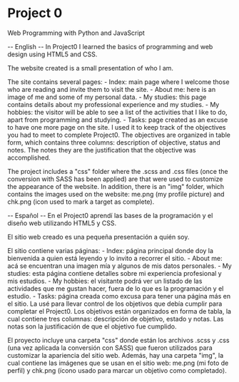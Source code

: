 # Project 0

Web Programming with Python and JavaScript


-- English --
In Project0 I learned the basics of programming and web design using HTML5 and CSS.

The website created is a small presentation of who I am.

The site contains several pages:
    - Index: main page where I welcome those who are reading and invite them to visit the site. 
    - About me: here is an image of me and some of my personal data.
    - My studies: this page contains details about my professional experience and my studies. 
    - My hobbies: the visitor will be able to see a list of the activities that I like to do, apart from programming and studying. 
    - Tasks: page created as an excuse to have one more page on the site. I used it to keep track of the objectives you had to meet to complete Project0. The objectives are organized in table form, which contains three columns: description of objective, status and notes. The notes they are the justification that the objective was accomplished.

The project includes a "css" folder where the .scss and .css files (once the conversion with SASS has been applied) are that were used to customize the appearance of the website.
In addition, there is an "img" folder, which contains the images used on the website: me.png (my profile picture) and chk.png (icon used to mark a target as complete).


-- Español --
En el Project0 aprendí las bases de la programación y el diseño web utilizando HTML5 y CSS.

El sitio web creado es una pequeña presentación a quién soy.

El sitio contiene varias páginas:
    - Index: página principal donde doy la bienvenida a quien está leyendo y lo invito a recorrer el sitio.
    - About me: acá se encuentran una imagen mía y algunos de mis datos personales.
    - My studies: esta página contiene detalles sobre mi experiencia profesional y mis estudios.
    - My hobbies: el visitante podrá ver un listado de las actividades que me gustan hacer, fuera de lo que es
        la programación y el estudio.
    - Tasks: página creada como excusa para tener una página más en el sitio. La usé para llevar control de 
        los objetivos que debía cumplir para completar el Project0. Los objetivos están organizados
        en forma de tabla, la cual contiene tres columnas: descripción de objetivo, estado y notas. Las notas
        son la justificación de que el objetivo fue cumplido.

El proyecto incluye una carpeta "css" donde están los archivos .scss y .css (una vez aplicada la conversión con SASS) que fueron utilizados para customizar la apariencia del sitio web.
Además, hay una carpeta "img", la cual contiene las imágenes que se usan en el sitio web: me.png (mi foto de perfil) y chk.png (ícono usado para marcar un objetivo como completado).
